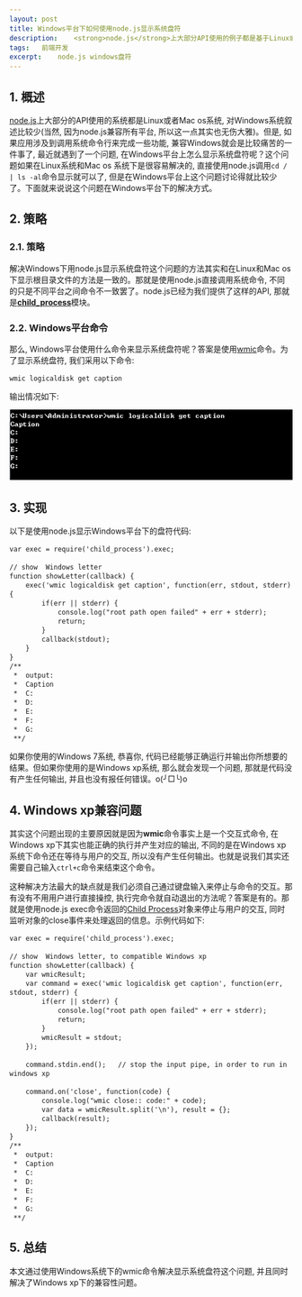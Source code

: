 ```yaml
---
layout: post
title: Windows平台下如何使用node.js显示系统盘符
description:	<strong>node.js</strong>上大部分API使用的例子都是基于Linux或者Mac os系统, 对Windows系统叙述比较少(当然, 因为node.js兼容所有平台, 所以这一点其实也无伤大雅)。但是, 如果应用涉及到调用系统命令行来完成一些功能, 兼容Windows就会是比较痛苦的一件事了, 最近就遇到了一个问题, 在Windows平台上怎么显示系统盘符呢？这个问题如果在Linux系统和Mac os 系统下是很容易解决的, 直接使用node.js调用cd / | ls -al命令显示就可以了, 但是在Windows平台上这个问题讨论得就比较少了。下面就来说说这个问题在Windows平台下的解决方式......
tags:	前端开发
excerpt:	node.js windows盘符
---
```

## 1. 概述

[node.js][]上大部分的API使用的系统都是Linux或者Mac os系统, 对Windows系统叙述比较少(当然, 因为node.js兼容所有平台, 所以这一点其实也无伤大雅)。但是, 如果应用涉及到调用系统命令行来完成一些功能, 兼容Windows就会是比较痛苦的一件事了, 最近就遇到了一个问题, 在Windows平台上怎么显示系统盘符呢？这个问题如果在Linux系统和Mac os 系统下是很容易解决的, 直接使用node.js调用```cd / | ls -al```命令显示就可以了, 但是在Windows平台上这个问题讨论得就比较少了。下面就来说说这个问题在Windows平台下的解决方式。

## 2. 策略
### 2.1. 策略
解决Windows下用node.js显示系统盘符这个问题的方法其实和在Linux和Mac os下显示根目录文件的方法是一致的。那就是使用node.js直接调用系统命令, 不同的只是不同平台之间命令不一致罢了。node.js已经为我们提供了这样的API, 那就是[**child_process**][]模块。

### 2.2. Windows平台命令
那么, Windows平台使用什么命令来显示系统盘符呢？答案是使用[wmic][]命令。为了显示系统盘符, 我们采用以下命令:
	
	wmic logicaldisk get caption

输出情况如下:

![Git Bash](/images/windowsletter/wmic.png)

## 3. 实现
以下是使用node.js显示Windows平台下的盘符代码:

	var exec = require('child_process').exec;

	// show  Windows letter
	function showLetter(callback) {
		exec('wmic logicaldisk get caption', function(err, stdout, stderr) {
	        if(err || stderr) {
	            console.log("root path open failed" + err + stderr);
	            return;
	        }
	        callback(stdout);
    	}
	}
	/**
	 *  output:
	 *  Caption
	 *  C:
	 *  D:
	 *  E:
	 *  F:
	 *  G:
	 **/

如果你使用的Windows 7系统, 恭喜你, 代码已经能够正确运行并输出你所想要的结果。但如果你使用的是Windows xp系统, 那么就会发现一个问题, 那就是代码没有产生任何输出, 并且也没有报任何错误。o(╯□╰)o

## 4. Windows xp兼容问题
其实这个问题出现的主要原因就是因为**wmic**命令事实上是一个交互式命令, 在Windows xp下其实也能正确的执行并产生对应的输出, 不同的是在Windows xp系统下命令还在等待与用户的交互, 所以没有产生任何输出。也就是说我们其实还需要自己输入```ctrl+c```命令来结束这个命令。

这种解决方法最大的缺点就是我们必须自己通过键盘输入来停止与命令的交互。那有没有不用用户进行直接操控, 执行完命令就自动退出的方法呢？答案是有的。那就是使用node.js exec命令返回的[Child Process][]对象来停止与用户的交互, 同时监听对象的close事件来处理返回的信息。示例代码如下:

	var exec = require('child_process').exec;

	// show  Windows letter, to compatible Windows xp
	function showLetter(callback) {
		var wmicResult;
	    var command = exec('wmic logicaldisk get caption', function(err, stdout, stderr) {
	        if(err || stderr) {
	            console.log("root path open failed" + err + stderr);
	            return;
	        }
	        wmicResult = stdout;
	    });

    	command.stdin.end();   // stop the input pipe, in order to run in windows xp

    	command.on('close', function(code) {
	        console.log("wmic close:: code:" + code);
	        var data = wmicResult.split('\n'), result = {};
	        callback(result);
    	});
	}
	/**
	 *  output:
	 *  Caption
	 *  C:
	 *  D:
	 *  E:
	 *  F:
	 *  G:
	 **/

## 5. 总结
本文通过使用Windows系统下的wmic命令解决显示系统盘符这个问题, 并且同时解决了Windows xp下的兼容性问题。

[node.js]: http://nodejs.org/
[**child_process**]: http://nodejs.org/api/child_process.html
[wmic]: https://en.wikipedia.org/wiki/Windows_Management_Instrumentation_Command-line
[Child Process]: http://nodejs.org/api/child_process.html#child_process_child_process